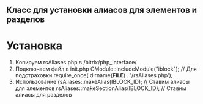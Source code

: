## Класс для установки алиасов для элементов и разделов

# Установка

1. Копируем rsAliases.php в /bitrix/php_interface/
2. Подключаем файл в init.php
CModule::IncludeModule("iblock"); // Для подстраховки
require_once( dirname(__FILE__) . '/rsAliases.php');
3. Использование
rsAliases::makeAlias(IBLOCK_ID); // Ставим алиасы для элементов
rsAliases::makeSectionAlias(IBLOCK_ID); // Ставим алиасы для разделов
